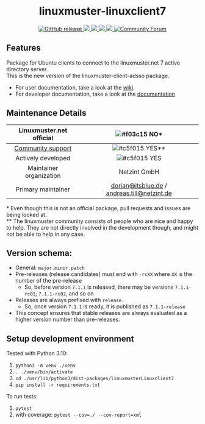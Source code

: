 <h1 align="center">
  linuxmuster-linuxclient7
</h1>

<p align="center">
  <a href="https://github.com/linuxmuster/linuxmuster-linuxclient7/releases/latest">
    <img src="https://img.shields.io/github/v/release/linuxmuster/linuxmuster-linuxclient7?logo=github&logoColor=white" alt="GitHub release"/>
  </a>
  <a href="https://codeclimate.com/github/linuxmuster/linuxmuster-linuxclient7/maintainability">
    <img src="https://api.codeclimate.com/v1/badges/aa177b588ff4e36bd0bf/maintainability" />
  </a>
  <a href="https://www.gnu.org/licenses/agpl-3.0">
    <img src="https://img.shields.io/badge/License-AGPL%20v3-blue.svg" />
  </a>
  <a href="https://codecov.io/gh/linuxmuster/linuxmuster-linuxclient7">
    <img src="https://codecov.io/gh/linuxmuster/linuxmuster-linuxclient7/branch/feat/tests/graph/badge.svg?token=V9XYC91882"/>
  </a>
  <a href="ttps://github.com/linuxmuster/linuxmuster-linuxclient7/actions/workflows/unittests.yml">
    <img src="https://github.com/linuxmuster/linuxmuster-linuxclient7/actions/workflows/unittests.yml/badge.svg" />
  </a>
  <a href="https://ask.linuxmuster.net">
    <img src="https://img.shields.io/discourse/users?logo=discourse&amp;logoColor=white&amp;server=https%3A%2F%2Fask.linuxmuster.net" alt="Community Forum" />
  </a>
</p>

## Features    
Package for Ubuntu clients to connect to the linuxmuster.net 7 active directory server.  
This is the new version of the linuxmuster-client-adsso package.  
- For user documentation, take a look at the [wiki](https://github.com/linuxmuster/linuxmuster-linuxclient7/wiki).
- For developer documentation, take a look at the [documentation](https://linuxmuster.github.io/linuxmuster-linuxclient7)

## Maintenance Details
    
Linuxmuster.net official | ![#f03c15](https://via.placeholder.com/15/f03c15/000000?text=+)  NO*
:---: | :---: 
[Community support](https://ask.linuxmuster.net) | ![#c5f015](https://via.placeholder.com/15/c5f015/000000?text=+)  YES**
Actively developed | ![#c5f015](https://via.placeholder.com/15/c5f015/000000?text=+)  YES
Maintainer organization |  Netzint GmbH  
Primary maintainer | dorian@itsblue.de / andreas.till@netzint.de  
    
\* Even though this is not an official package, pull requests and issues are being looked at.  
** The linuxmuster community consists of people who are nice and happy to help. They are not directly involved in the development though, and might not be able to help in any case.

## Version schema:
- General: `major.minor.patch`
- Pre-releases (release candidates) must end with `-rcXX` where `XX` is the number of the pre-release
  - So, before version `7.1.1` is released, there may be versions `7.1.1-rc01`, `7.1.1-rc02`, and so on
- Releases are always prefixed with `release`.
  - So, once version `7.1.1` is ready, it is published as `7.1.1-release`
- This concept ensures that stable releases are always evaluated as a higher version number than pre-releases.

## Setup development environment

Tested with Python 3.10:

1. `python3 -m venv ./venv`
2. `. ./venv/bin/activate`
3. `cd ./usr/lib/python3/dist-packages/linuxmusterLinuxclient7`
4. `pip install -r requirements.txt`

To run tests:
1. `pytest`
2. with coverage: `pytest --cov=./ --cov-report=xml`
